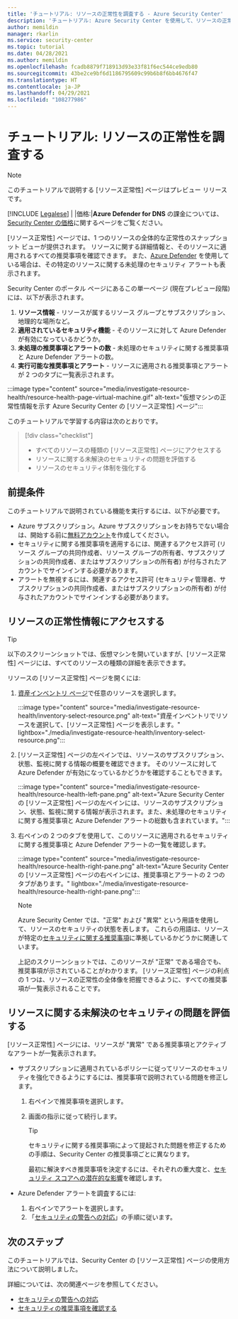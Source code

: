 ```yaml
---
title: 'チュートリアル: リソースの正常性を調査する - Azure Security Center'
description: 'チュートリアル: Azure Security Center を使用して、リソースの正常性を調査する方法について説明します。'
author: memildin
manager: rkarlin
ms.service: security-center
ms.topic: tutorial
ms.date: 04/28/2021
ms.author: memildin
ms.openlocfilehash: fcadb8879f718913d93e33f81f6ec544ce9edb80
ms.sourcegitcommit: 43be2ce9bf6d1186795609c99b6b8f6bb4676f47
ms.translationtype: HT
ms.contentlocale: ja-JP
ms.lasthandoff: 04/29/2021
ms.locfileid: "108277986"
---
```

# <a name="tutorial-investigate-the-health-of-your-resources"></a>チュートリアル: リソースの正常性を調査する

> [!NOTE]
> このチュートリアルで説明する [リソース正常性] ページはプレビュー リリースです。
> 
> [!INCLUDE [Legalese](../../includes/security-center-preview-legal-text.md)] | |価格:|**Azure Defender for DNS** の課金については、[Security Center の価格](https://azure.microsoft.com/pricing/details/security-center/)に関するページをご覧ください。

[リソース正常性] ページでは、1 つのリソースの全体的な正常性のスナップショット ビューが提供されます。 リソースに関する詳細情報と、そのリソースに適用されるすべての推奨事項を確認できます。 また、[Azure Defender](azure-defender.md) を使用している場合は、その特定のリソースに関する未処理のセキュリティ アラートも表示されます。

Security Center のポータル ページにあるこの単一ページ (現在プレビュー段階) には、以下が表示されます。

1. **リソース情報** - リソースが属するリソース グループとサブスクリプション、地理的な場所など。
1. **適用されているセキュリティ機能** - そのリソースに対して Azure Defender が有効になっているかどうか。
1. **未処理の推奨事項とアラートの数** - 未処理のセキュリティに関する推奨事項と Azure Defender アラートの数。
1. **実行可能な推奨事項とアラート** - リソースに適用される推奨事項とアラートが 2 つのタブに一覧表示されます。

:::image type="content" source="media/investigate-resource-health/resource-health-page-virtual-machine.gif" alt-text="仮想マシンの正常性情報を示す Azure Security Center の [リソース正常性] ページ":::

このチュートリアルで学習する内容は次のとおりです。

> [!div class="checklist"]
> * すべてのリソースの種類の [リソース正常性] ページにアクセスする
> * リソースに関する未解決のセキュリティの問題を評価する
> * リソースのセキュリティ体制を強化する

## <a name="prerequisites"></a>前提条件

このチュートリアルで説明されている機能を実行するには、以下が必要です。

- Azure サブスクリプション。Azure サブスクリプションをお持ちでない場合は、開始する前に[無料アカウント](https://azure.microsoft.com/free/)を作成してください。
- セキュリティに関する推奨事項を適用するには、関連するアクセス許可 (リソース グループの共同作成者、リソース グループの所有者、サブスクリプションの共同作成者、またはサブスクリプションの所有者) が付与されたアカウントでサインインする必要があります。
- アラートを無視するには、関連するアクセス許可 (セキュリティ管理者、サブスクリプションの共同作成者、またはサブスクリプションの所有者) が付与されたアカウントでサインインする必要があります。

##  <a name="access-the-health-information-for-a-resource"></a>リソースの正常性情報にアクセスする

> [!TIP]
> 以下のスクリーンショットでは、仮想マシンを開いていますが、[リソース正常性] ページには、すべてのリソースの種類の詳細を表示できます。 

リソースの [リソース正常性] ページを開くには:

1. [資産インベントリ ページ](asset-inventory.md)で任意のリソースを選択します。

    :::image type="content" source="media/investigate-resource-health/inventory-select-resource.png" alt-text="資産インベントリでリソースを選択して、[リソース正常性] ページを表示します。" lightbox="./media/investigate-resource-health/inventory-select-resource.png":::

1. [リソース正常性] ページの左ペインでは、リソースのサブスクリプション、状態、監視に関する情報の概要を確認できます。 そのリソースに対して Azure Defender が有効になっているかどうかを確認することもできます。

    :::image type="content" source="media/investigate-resource-health/resource-health-left-pane.png" alt-text="Azure Security Center の [リソース正常性] ページの左ペインには、リソースのサブスクリプション、状態、監視に関する情報が表示されます。また、未処理のセキュリティに関する推奨事項と Azure Defender アラートの総数も含まれています。":::

1. 右ペインの 2 つのタブを使用して、このリソースに適用されるセキュリティに関する推奨事項と Azure Defender アラートの一覧を確認します。

    :::image type="content" source="media/investigate-resource-health/resource-health-right-pane.png" alt-text="Azure Security Center の [リソース正常性] ページの右ペインには、推奨事項とアラートの 2 つのタブがあります。" lightbox="./media/investigate-resource-health/resource-health-right-pane.png":::

    > [!NOTE]
    > Azure Security Center では、"正常" および "異常" という用語を使用して、リソースのセキュリティの状態を表します。 これらの用語は、リソースが特定の[セキュリティに関する推奨事項](security-policy-concept.md#what-is-a-security-recommendation)に準拠しているかどうかに関連しています。
    >
    > 上記のスクリーンショットでは、このリソースが "正常" である場合でも、推奨事項が示されていることがわかります。 [リソース正常性] ページの利点の 1 つは、リソースの正常性の全体像を把握できるように、すべての推奨事項が一覧表示されることです。 


## <a name="evaluate-the-outstanding-security-issues-for-a-resource"></a>リソースに関する未解決のセキュリティの問題を評価する

[リソース正常性] ページには、リソースが "異常" である推奨事項とアクティブなアラートが一覧表示されます。 

- サブスクリプションに適用されているポリシーに従ってリソースのセキュリティを強化できるようにするには、推奨事項で説明されている問題を修正します。
    1. 右ペインで推奨事項を選択します。
    1. 画面の指示に従って続行します。

        > [!TIP]
        > セキュリティに関する推奨事項によって提起された問題を修正するための手順は、Security Center の推奨事項ごとに異なります。
        >
        > 最初に解決すべき推奨事項を決定するには、それぞれの重大度と、[セキュリティ スコアへの潜在的な影響](secure-score-security-controls.md#security-controls-and-their-recommendations)を確認します。

- Azure Defender アラートを調査するには:
    1. 右ペインでアラートを選択します。
    1. 「[セキュリティの警告への対応](security-center-managing-and-responding-alerts.md#respond-to-security-alerts)」の手順に従います。


## <a name="next-steps"></a>次のステップ

このチュートリアルでは、Security Center の [リソース正常性] ページの使用方法について説明しました。

詳細については、次の関連ページを参照してください。

- [セキュリティの警告への対応](security-center-managing-and-responding-alerts.md#respond-to-security-alerts)
- [セキュリティの推奨事項を確認する](security-center-recommendations.md)